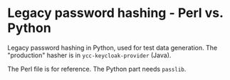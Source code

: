 # Legacy password hashing - Perl vs. Python

Legacy password hashing in Python, used for test data generation. The "production" hasher is
in `ycc-keycloak-provider` (Java).

The Perl file is for reference. The Python part needs `passlib`.
